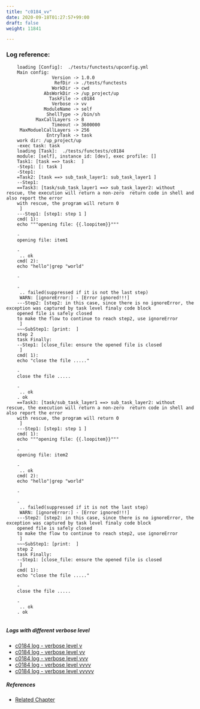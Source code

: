 ```yaml
---
title: "c0184_vv"
date: 2020-09-18T01:27:57+99:00
draft: false
weight: 11841

---
```


### Log reference: <no value>

```
    loading [Config]:  ./tests/functests/upconfig.yml
    Main config:
                 Version -> 1.0.0
                  RefDir -> ./tests/functests
                 WorkDir -> cwd
              AbsWorkDir -> /up_project/up
                TaskFile -> c0184
                 Verbose -> vv
              ModuleName -> self
               ShellType -> /bin/sh
           MaxCallLayers -> 8
                 Timeout -> 3600000
     MaxModuelCallLayers -> 256
               EntryTask -> task
    work dir: /up_project/up
    -exec task: task
    loading [Task]:  ./tests/functests/c0184
    module: [self], instance id: [dev], exec profile: []
    Task1: [task ==> task:  ]
    -Step1: [: task ]
    -Step1:
    =Task2: [task ==> sub_task_layer1: sub_task_layer1 ]
    --Step1:
    ==Task3: [task/sub_task_layer1 ==> sub_task_layer2: without rescue, the execution will return a non-zero  return code in shell and also report the error
    with rescue, the program will return 0
     ]
    ---Step1: [step1: step 1 ]
    cmd( 1):
    echo """opening file: {{.loopitem}}"""
    
    -
    opening file: item1
    
    -
     .. ok
    cmd( 2):
    echo "hello"|grep "world"
    
    -
    
    -
     .. failed(suppressed if it is not the last step)
     WARN: [ignoreError:] - [Error ignored!!!]
    ---Step2: [step2: in this case, since there is no ignoreError, the exception was captured by task level finaly code block
    opened file is safely closed
    to make the flow to continue to reach step2, use ignoreError
     ]
    ~~~SubStep1: [print:  ]
    step 2
    task Finally:
    --Step1: [close_file: ensure the opened file is closed
     ]
    cmd( 1):
    echo "close the file ....."
    
    -
    close the file .....
    
    -
     .. ok
    . ok
    ==Task3: [task/sub_task_layer1 ==> sub_task_layer2: without rescue, the execution will return a non-zero  return code in shell and also report the error
    with rescue, the program will return 0
     ]
    ---Step1: [step1: step 1 ]
    cmd( 1):
    echo """opening file: {{.loopitem}}"""
    
    -
    opening file: item2
    
    -
     .. ok
    cmd( 2):
    echo "hello"|grep "world"
    
    -
    
    -
     .. failed(suppressed if it is not the last step)
     WARN: [ignoreError:] - [Error ignored!!!]
    ---Step2: [step2: in this case, since there is no ignoreError, the exception was captured by task level finaly code block
    opened file is safely closed
    to make the flow to continue to reach step2, use ignoreError
     ]
    ~~~SubStep1: [print:  ]
    step 2
    task Finally:
    --Step1: [close_file: ensure the opened file is closed
     ]
    cmd( 1):
    echo "close the file ....."
    
    -
    close the file .....
    
    -
     .. ok
    . ok
    
```

##### Logs with different verbose level
* [c0184 log - verbose level v](../../logs/c0184_v)
* [c0184 log - verbose level vv](../../logs/c0184_vv)
* [c0184 log - verbose level vvv](../../logs/c0184_vvv)
* [c0184 log - verbose level vvvv](../../logs/c0184_vvvv)
* [c0184 log - verbose level vvvvv](../../logs/c0184_vvvvv)

##### References
* [Related Chapter](../../flow-controll/c0184)
